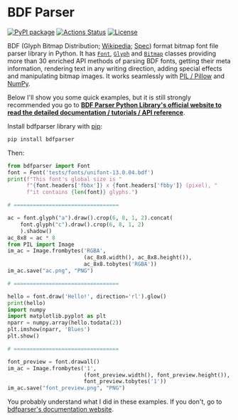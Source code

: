 # BDF Parser

[![PyPI package](https://img.shields.io/badge/pip%20install-bdfparser-brightgreen)](https://pypi.org/project/bdfparser/) [![Actions Status](https://github.com/tomchen/bdfparser/workflows/Test/badge.svg)](https://github.com/tomchen/bdfparser/actions) [![License](https://img.shields.io/github/license/tomchen/bdfparser)](https://github.com/tomchen/bdfparser/blob/master/LICENSE)

BDF (Glyph Bitmap Distribution; [Wikipedia](https://en.wikipedia.org/wiki/Glyph_Bitmap_Distribution_Format); [Spec](https://font.tomchen.org/bdf_spec/)) format bitmap font file parser library in Python. It has [`Font`](https://font.tomchen.org/bdfparser_py/font), [`Glyph`](https://font.tomchen.org/bdfparser_py/glyph) and [`Bitmap`](https://font.tomchen.org/bdfparser_py/bitmap) classes providing more than 30 enriched API methods of parsing BDF fonts, getting their meta information, rendering text in any writing direction, adding special effects and manipulating bitmap images. It works seamlessly with [PIL / Pillow](https://pillow.readthedocs.io/en/stable/) and [NumPy](https://numpy.org/).

Below I'll show you some quick examples, but it is still strongly recommended you go to [**BDF Parser Python Library's official website to read the detailed documentation / tutorials / API reference**](https://font.tomchen.org/bdfparser_py/).

Install bdfparser library with [pip](https://pip.pypa.io/en/stable/installing/#do-i-need-to-install-pip):

```bash
pip install bdfparser
```

Then:

```python
from bdfparser import Font
font = Font('tests/fonts/unifont-13.0.04.bdf')
print(f"This font's global size is "
      f"{font.headers['fbbx']} x {font.headers['fbby']} (pixel), "
      f"it contains {len(font)} glyphs.")

# =================================

ac = font.glyph("a").draw().crop(6, 8, 1, 2).concat(
    font.glyph("c").draw().crop(6, 8, 1, 2)
    ).shadow()
ac_8x8 = ac * 8
from PIL import Image
im_ac = Image.frombytes('RGBA',
                        (ac_8x8.width(), ac_8x8.height()),
                        ac_8x8.tobytes('RGBA'))
im_ac.save("ac.png", "PNG")

# =================================

hello = font.draw('Hello!', direction='rl').glow()
print(hello)
import numpy
import matplotlib.pyplot as plt
nparr = numpy.array(hello.todata(2))
plt.imshow(nparr, 'Blues')
plt.show()

# =================================

font_preview = font.drawall()
im_ac = Image.frombytes('1',
                        (font_preview.width(), font_preview.height()),
                        font_preview.tobytes('1'))
im_ac.save("font_preview.png", "PNG")
```

You probably understand what I did in these examples. If you don't, go to [bdfparser's documentation website](https://font.tomchen.org/bdfparser_py/).
